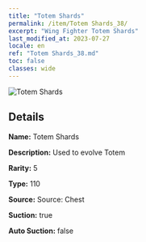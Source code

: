 ```yaml
---
title: "Totem Shards"
permalink: /item/Totem Shards_38/
excerpt: "Wing Fighter Totem Shards"
last_modified_at: 2023-07-27
locale: en
ref: "Totem Shards_38.md"
toc: false
classes: wide
---
```



 ![Totem Shards](/images/item/Totem_Shards_p.png)



## Details

 **Name:** Totem Shards 

 **Description:** Used to evolve Totem

 **Rarity:** 5 

 **Type:** 110 

 **Source:** Source: Chest 

 **Suction:** true 

 **Auto Suction:** false 


